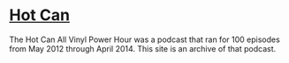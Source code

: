 # [Hot Can](http://www.hotcan.info)

The Hot Can All Vinyl Power Hour was a podcast that ran for 100 episodes from May 2012 through April 2014. This site is an archive of that podcast.